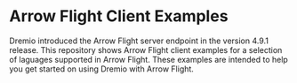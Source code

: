 # Arrow Flight Client Examples

Dremio introduced the Arrow Flight server endpoint in the version 4.9.1 release. This repository shows Arrow Flight client examples for a selection of laguages supported in Arrow Flight. These examples are intended to help you get started on using Dremio with Arrow Flight.

